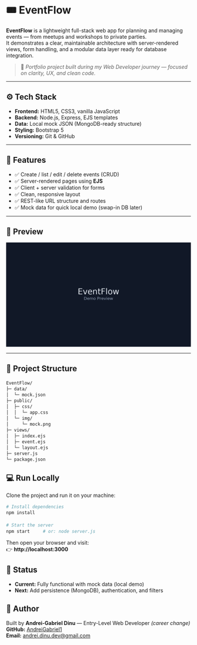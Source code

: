 # 🎟️ EventFlow

**EventFlow** is a lightweight full-stack web app for planning and managing events — from meetups and workshops to private parties.  
It demonstrates a clear, maintainable architecture with server-rendered views, form handling, and a modular data layer ready for database integration.

> 🧭 *Portfolio project built during my Web Developer journey — focused on clarity, UX, and clean code.*

---

## ⚙️ Tech Stack

- **Frontend:** HTML5, CSS3, vanilla JavaScript  
- **Backend:** Node.js, Express, EJS templates  
- **Data:** Local mock JSON (MongoDB-ready structure)  
- **Styling:** Bootstrap 5  
- **Versioning:** Git & GitHub  

---

## 🚀 Features

- ✅ Create / list / edit / delete events (CRUD)  
- ✅ Server-rendered pages using **EJS**  
- ✅ Client + server validation for forms  
- ✅ Clean, responsive layout  
- ✅ REST-like URL structure and routes  
- ✅ Mock data for quick local demo (swap-in DB later)  

---

## 📸 Preview

![Preview](public/img/mock.png)

---

## 🧩 Project Structure

```text
EventFlow/
├─ data/
│  └─ mock.json
├─ public/
│  ├─ css/
│  │  └─ app.css
│  └─ img/
│     └─ mock.png
├─ views/
│  ├─ index.ejs
│  ├─ event.ejs
│  └─ layout.ejs
├─ server.js
└─ package.json

```

## 💻 Run Locally

Clone the project and run it on your machine:

```bash
# Install dependencies
npm install

# Start the server
npm start     # or: node server.js

```
Then open your browser and visit:  
👉 **http://localhost:3000**

## 📌 Status

- **Current:** Fully functional with mock data (local demo)  
- **Next:** Add persistence (MongoDB), authentication, and filters

## 👤 Author

Built by **Andrei-Gabriel Dinu** — Entry-Level Web Developer *(career change)*  
**GitHub:** [AndreiGabriel1](https://github.com/AndreiGabriel1)  
**Email:** andrei.dinu.dev@gmail.com
